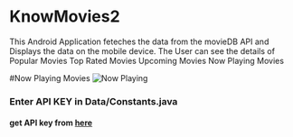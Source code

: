 # KnowMovies2
  This Android Application feteches the data from the movieDB API and Displays the data on the mobile device.
  The User can see the details of 
      Popular Movies
      Top Rated Movies
      Upcoming Movies
      Now Playing Movies
  
  #Now Playing Movies
  ![Now Playing](http://i65.tinypic.com/2hylce9.png)


### Enter API KEY in Data/Constants.java

#### get API key from [here](https://www.themoviedb.org/documentation/api)
